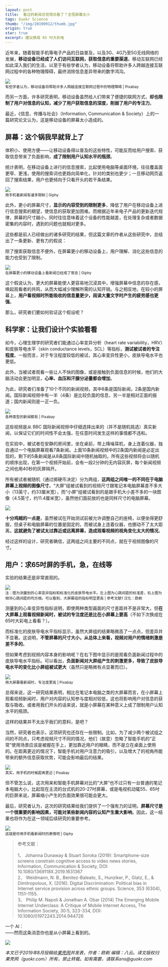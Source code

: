 ```yaml
---
layout: post
title:  看过的新闻总觉得白看了？全怪屏幕太小
tags: Guokr Science
thumb: "/img/20190912/thumb.jpg"
origin: true
star: true
excerpt: 建议换成 65 吋大彩电
---
```


近年来，随着智能手机等电子产品的日益普及，以及3G、4G乃至5G无线网络的发展，**移动设备已经成了人们访问互联网，获取信息的重要渠道**。移动互联网已经如此深入我们的生活，以至于有些学者认为，移动设备将帮助许多人跨越连接互联网过程中的各种物理障碍，最终消除信息差异带来的数字鸿沟。

<img src="{{site.cdn}}/img/20190912/001.webp"><br><small>
有些学者认为，移动设备将帮助许多人跨越连接互联网过程中的物理障碍 | Pixabay</small>

而另一方面，许多研究表明，移动设备虽然给人们带来了便捷的联网方式，**却也限制了用户对信息的认知，减少了用户获取信息的深度，削弱了用户的专注力**。

最近，《信息、传播与社会》（Information, Communication & Society）上的一篇研究论文认为，<span class="hl">这是移动设备的屏幕太小造成的</span>。

## 屏幕：这个锅我早就背上了

体积小、使用方便——让移动设备得以普及的这些特性，可能反而给用户搜索、获取信息带来了负面影响，**成了限制用户认知水平的瓶颈**。

统计表明，在移动设备上进行的信息搜索，比起使用电脑等桌面环境，往往覆盖面更窄、更浅，使用的搜索词也更趋向简单化，针对的类别也更少；一旦移动网页返回了搜索结果，用户也更倾向于只看开头的若干条结果。

<img src="{{site.cdn}}/img/20190912/002.gif"><br><small>
用手机看新闻有诸多限制 | Giphy</small>

此外，更小的屏幕尺寸，**显示的内容受到的限制更多**，降低了用户在移动设备上进行信息搜索的期望，使信息的获取更加困难。而根据近年来电子产品的更新迭代规律，屏幕的尺寸越小，同时往往意味着这个设备的性能越差，在处理复杂或者数据密集的内容时，遇到的问题也就相对更多。

这些都是前人已经做出的诸多研究的结果，但这篇文章的作者从这些研究中，总结出了一条更新、更有力的假说：

<span class="hl">除了搜索获取信息不便外，在屏幕更小的移动设备上，用户理解、消化这些信息的能力也受到了限制。</span>

<img src="{{site.cdn}}/img/20190912/003.gif"><br><small>
在屏幕更小的移动设备上看新闻已经成了常态 | Giphy</small>

这个假说认为，更大的屏幕能使人更容易地沉浸其中，增强屏幕中信息的存在感，唤起观看者的共鸣，从而大幅减少理解所需的认知开销。与之相反地，在较小的屏幕上，**用户看视频时所能吸收的信息量更少，阅读大量文字时产生的疲劳感也更强**。

那么，研究者们要如何验证这个假设呢？

## 科学家：让我们设计个实验看看

如今，心理生理学的研究者们能通过心率变异分析（heart rate variability，HRV）和皮肤导电水平（skin conductance levels，SCL）等指标，**测试被试者的专注程度**。一般而言，对于专注程度较低的被试，其心率变异性更小，皮肤导电水平也更低。

此外，当被试者观看一些让人不快的图像，或是接触到负面信息的时候，他们的大脑活动会更加明显，**心率、血压和汗腺分泌量都会增加**。

为此，研究者们准备了10个不同的新闻视频，其中8条是国际新闻，2条是国内新闻。国际新闻视频中有一半（4条）是比较负面的信息，另一半是相对正面的报道；国内新闻则是一正一负。

<img src="{{site.cdn}}/img/20190912/004.webp"><br><small>
各种类型的新闻都有 | Pixabay</small>

这些视频是从 BBC 国际新闻视频中<span class="hl">仔细选择出来的</span>（并不是随机挑选）<span class="hl">真实新闻</span>，以保证它们的时间性不会太强，在任意时间发生这样的事情都不违和。

在实验中，被试者在安静的房间里，坐在桌前，带上降噪耳机，身上连着仪器，独自通过一个电脑屏幕观看7条新闻。上面10条新闻视频中的2条国内新闻是必定出现的，剩下的5条新闻是从8条国际新闻中随机抽取的。所有这些视频将会以随机的顺序出现，在第一个视频开始前，会有一段2分钟的无内容灰屏，每个新闻视频之间也用40秒的灰屏隔开。

所有被试者被随机（通过掷硬币决定）分为两组，**这两组之间唯一的不同在于电脑屏幕上视频的图像尺寸**。“大屏”组被试看到的视频尺寸跟笔记本电脑屏幕差不多大小（13英寸，约33厘米宽），而“小屏”组被试看到的是跟手机大小差不多的一块图像（4.5英寸，约11.4厘米宽），虽然他们面前放的也是同样尺寸的电脑屏幕。

<img src="{{site.cdn}}/img/20190912/005.webp">

**十分鸡贼的一点是**，虽然被试在开始测试前被允许调整自己的座椅，以便坐得更舒服，但桌子和电脑屏幕的位置是固定的，而被试身上连着仪器，也挪动不了太大距离。**这就避免了被试太过靠近或远离屏幕，造成观看视频的视角变化太大的情况**。

经过这样的设计，研究者确信，<span class="hl">这两组之间主要的不同点，就在于视频图像的尺寸</span>。

## 用户：求65吋屏的手机，急，在线等

实验的结果还是非常直观的。

<img src="{{site.cdn}}/img/20190912/006.png"><br><small>
注：图为测量到的心率变异指标和标准化的皮肤导电水平。左上图为心跳间距的标准差，右上图为相邻心跳间距的均方根。可以看到，大屏幕组的指标明显更高 | 参考文献1 汉化：欧剃</small>

测量到的心率变异性指标说明，即使两种类型画面的尺寸差距并不是非常大，但**在大屏幕上观看视频新闻时，被试的专注度还是比在小屏幕上要高**（不如下次换成在65吋大彩电上看看？）。

而标准化的皮肤导电水平指标显示，虽然大屏组的结果略微高了一点点，但差异并不显著。这说明，**不管屏幕的尺寸大小，从总体上来看，视频对用户的情绪刺激是差不多的**。

但如果考虑到视频内容本身的影响呢？在右下图中显示的是观看负面新闻过程中的皮肤导电水平指标。可以看出，**负面新闻对大屏组产生的刺激更多，导致了皮肤导电水平的变化比小屏组被试更大**（虽然只是略微有点显著而已）。

<img src="{{site.cdn}}/img/20190912/007.webp"><br><small>
用大屏幕看新闻时，专注度更高 | Pixabay</small>

总得来说，这一研究结果表明，相比在笔记本电脑之类的大屏幕而言，<span class="hl">在小屏幕上观看视频新闻时，用户对内容的认知参与度相对较低，这也将影响用户对信息的获取与吸收</span>。或者用我们开头的话来说，就是小屏幕在某种意义上成了限制用户认知水平的瓶颈。

这样的结果并不太出乎我们的意料，是吧？

当然，研究者也表示，这项研究也还存在一些限制。比如，为了减少两个被试组之间的不同点，只考虑视频尺寸不同的情况，他们（故意）忽略了智能手机的“正常”使用场景应该是被握在手上，更加靠近用户的眼睛，而不是立在桌面上使用的。在距离更近的情况下，智能手机对用户注意力的吸引，以及增大了的视角所能带来的额外信息获取优势，可能会影响最后的结果。

<img src="{{site.cdn}}/img/20190912/008.webp"><br><small>
其实，用手机的时候距离更近 | Pixabay</small>

但不管怎么说，这次用来和智能手机屏幕对比的“大屏”也不过只有一台普通的笔记本电脑大小，比起现在主流的台式机的20-27吋屏幕，或是电视机动辄55、65吋的巨屏来说，屏幕缩小产生的负面效果很可能会更大。

最后，研究者认为，这次的研究结果给我们提供了一个强有力的证明，**屏幕尺寸是一个很重要的影响因素，可能对某些新闻内容的认知产生重大影响**。因此，这一结果也将作为在这一领域后续研究的重要参考。

<img src="{{site.cdn}}/img/20190912/009.gif"><br><small>
这就是你用手机看新闻时的表情吧 | Giphy</small>

> 参考文献：<br><br>
> 1、  Johanna Dunaway & Stuart Soroka (2019): Smartphone-size screens constrain cognitive access to video news stories, Information, Communication & Society, DOI: 10.1080/1369118X.2019.1631367<br>
> 2、  Weidmann, N. B., Benitez-Baleato, S., Hunziker, P., Glatz, E., & Dimitropolous, X. (2016). Digital Discrimination: Political bias in Internet service provision across ethnic groups. Science, 353 (6304), 1151–1155.<br>
> 3、  Philip M. Napoli & Jonathan A. Obar (2014) The Emerging Mobile Internet Underclass: A Critique of Mobile Internet Access, The Information Society, 30:5, 323-334, DOI: 10.1080/01972243.2014.944726<br>


<span class="hl">一个 AI：</span><br>——然而这条消息你也是从小屏幕上看到的。

<img src="{{site.cdn}}/img/20190912/010.webp">


_本文已于2019年8月投稿给[果壳网](https://mp.weixin.qq.com/s?__biz=MTg1MjI3MzY2MQ==&mid=2651716139&idx=1&sn=e1ee9239dabb34d38f94c3af4d2ac217&chksm=5da1deb96ad657af1acf3cdc5111fe0c64f6c27a4ba062e656e8065d114de4299b138c84f42e&mpshare=1&scene=1&srcid=&sharer_sharetime=1568185407950&sharer_shareid=a48de0c3d1189e25e378906db559509f#rd)并发表，作者：欧剃 编辑：八云。译文版权归果壳网（guokr.com）所有，禁止转载。如有需要，请联系sns@guokr.com_